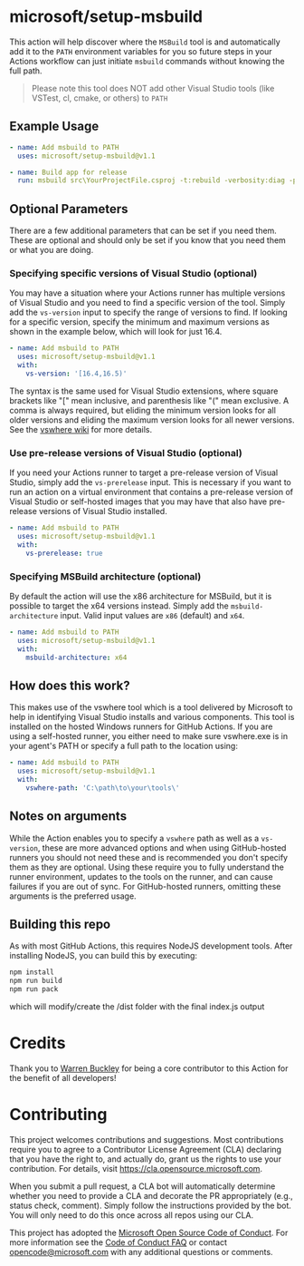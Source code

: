 # microsoft/setup-msbuild
This action will help discover where the `MSBuild` tool is and automatically add it to the `PATH` environment variables for you so future steps in your Actions workflow can just initiate `msbuild` commands without knowing the full path.

> Please note this tool does NOT add other Visual Studio tools (like VSTest, cl, cmake, or others) to `PATH`

## Example Usage

```yml
- name: Add msbuild to PATH
  uses: microsoft/setup-msbuild@v1.1

- name: Build app for release
  run: msbuild src\YourProjectFile.csproj -t:rebuild -verbosity:diag -property:Configuration=Release
```

## Optional Parameters
There are a few additional parameters that can be set if you need them. These are optional and should only be set if you know that you need them or what you are doing.

### Specifying specific versions of Visual Studio (optional)
You may have a situation where your Actions runner has multiple versions of Visual Studio and you need to find a specific version of the tool.  Simply add the `vs-version` input to specify the range of versions to find.  If looking for a specific version, specify the minimum and maximum versions as shown in the example below, which will look for just 16.4.

```yml
- name: Add msbuild to PATH
  uses: microsoft/setup-msbuild@v1.1
  with:
    vs-version: '[16.4,16.5)'
```

The syntax is the same used for Visual Studio extensions, where square brackets like "[" mean inclusive, and parenthesis like "(" mean exclusive. A comma is always required, but eliding the minimum version looks for all older versions and eliding the maximum version looks for all newer versions. See the [vswhere wiki](https://github.com/microsoft/vswhere/wiki) for more details.

### Use pre-release versions of Visual Studio (optional)
If you need your Actions runner to target a pre-release version of Visual Studio, simply add the `vs-prerelease` input.  This is necessary if you want to run an action on a virtual environment that contains a pre-release version of Visual Studio or self-hosted images that you may have that also have pre-release versions of Visual Studio installed.

```yml
- name: Add msbuild to PATH
  uses: microsoft/setup-msbuild@v1.1
  with:
    vs-prerelease: true
```

### Specifying MSBuild architecture (optional)
By default the action will use the x86 architecture for MSBuild, but it is possible to target the x64 versions instead. Simply add the `msbuild-architecture` input. Valid input values are `x86` (default) and `x64`.

```yml
- name: Add msbuild to PATH
  uses: microsoft/setup-msbuild@v1.1
  with:
    msbuild-architecture: x64
```

## How does this work?
This makes use of the vswhere tool which is a tool delivered by Microsoft to help in identifying Visual Studio installs and various components.  This tool is installed on the hosted Windows runners for GitHub Actions.  If you are using a self-hosted runner, you either need to make sure vswhere.exe is in your agent's PATH or specify a full path to the location using:

```yml
- name: Add msbuild to PATH
  uses: microsoft/setup-msbuild@v1.1
  with:
    vswhere-path: 'C:\path\to\your\tools\'
```

## Notes on arguments
While the Action enables you to specify a `vswhere` path as well as a `vs-version`, these are more advanced options and when using GitHub-hosted runners you should not need these and is recommended you don't specify them as they are optional.  Using these require you to fully understand the runner environment, updates to the tools on the runner, and can cause failures if you are out of sync.  For GitHub-hosted runners, omitting these arguments is the preferred usage.

## Building this repo
As with most GitHub Actions, this requires NodeJS development tools.  After installing NodeJS, you can build this by executing:

```bash
npm install
npm run build
npm run pack
```

which will modify/create the /dist folder with the final index.js output

# Credits
Thank you to [Warren Buckley](https://github.com/warrenbuckley) for being a core contributor to this Action for the benefit of all developers!

# Contributing

This project welcomes contributions and suggestions.  Most contributions require you to agree to a
Contributor License Agreement (CLA) declaring that you have the right to, and actually do, grant us
the rights to use your contribution. For details, visit https://cla.opensource.microsoft.com.

When you submit a pull request, a CLA bot will automatically determine whether you need to provide
a CLA and decorate the PR appropriately (e.g., status check, comment). Simply follow the instructions
provided by the bot. You will only need to do this once across all repos using our CLA.

This project has adopted the [Microsoft Open Source Code of Conduct](https://opensource.microsoft.com/codeofconduct/).
For more information see the [Code of Conduct FAQ](https://opensource.microsoft.com/codeofconduct/faq/) or
contact [opencode@microsoft.com](mailto:opencode@microsoft.com) with any additional questions or comments.
